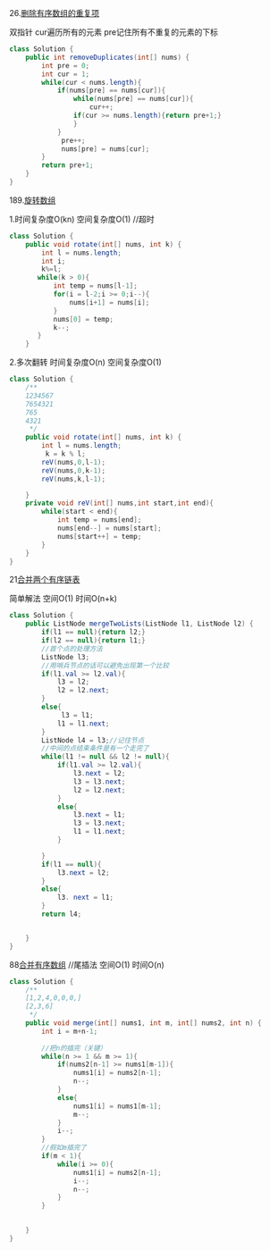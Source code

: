 26.[删除有序数组的重复项](https://leetcode-cn.com/problems/remove-duplicates-from-sorted-array/)

双指针
cur遍历所有的元素
pre记住所有不重复的元素的下标
```java
class Solution {
    public int removeDuplicates(int[] nums) {
        int pre = 0;
        int cur = 1;
        while(cur < nums.length){
            if(nums[pre] == nums[cur]){
                while(nums[pre] == nums[cur]){
                    cur++;
                if(cur >= nums.length){return pre+1;}
                }
            }
             pre++;
             nums[pre] = nums[cur];
        }
        return pre+1;
    }
}
```
189.[旋转数组](https://leetcode-cn.com/problems/rotate-array/comments/)

1.时间复杂度O(kn)
  空间复杂度O(1)
//超时
```java
class Solution {
    public void rotate(int[] nums, int k) {
        int l = nums.length;
        int i;
        k%=l;
       while(k > 0){
           int temp = nums[l-1];
           for(i = l-2;i >= 0;i--){
               nums[i+1] = nums[i];
           }
           nums[0] = temp;
           k--;
       }
    }
```

2.多次翻转
时间复杂度O(n)
空间复杂度O(1)
```java
class Solution {
    /**
    1234567
    7654321
    765
    4321
     */ 
    public void rotate(int[] nums, int k) {
        int l = nums.length;
         k = k % l;
        reV(nums,0,l-1);
        reV(nums,0,k-1);
        reV(nums,k,l-1);

    }
    private void reV(int[] nums,int start,int end){
        while(start < end){
            int temp = nums[end];
            nums[end--] = nums[start];
            nums[start++] = temp;
        }
    }
}
```
21[合并两个有序链表](https://leetcode-cn.com/problems/merge-two-sorted-lists/)

简单解法
空间O(1)
时间O(n+k)
```java
class Solution {
    public ListNode mergeTwoLists(ListNode l1, ListNode l2) {
        if(l1 == null){return l2;}
        if(l2 == null){return l1;}
        //首个点的处理方法
        ListNode l3;
        //用哨兵节点的话可以避免出现第一个比较
        if(l1.val >= l2.val){
            l3 = l2;
            l2 = l2.next;
        }
        else{
             l3 = l1;
            l1 = l1.next;
        }
        ListNode l4 = l3;//记住节点
        //中间的点结束条件是有一个走完了
        while(l1 != null && l2 != null){
            if(l1.val >= l2.val){
                l3.next = l2;
                l3 = l3.next;
                l2 = l2.next;
            }
            else{
                l3.next = l1;
                l3 = l3.next;
                l1 = l1.next;
            }

        }
        if(l1 == null){
            l3.next = l2;
        }
        else{
            l3. next = l1;
        }
        return l4;


    }
}
```
88[合并有序数组](https://leetcode-cn.com/problems/merge-sorted-array/)
//尾插法
空间O(1)
时间O(n)
```java
class Solution {
    /**
    [1,2,4,0,0,0,]
    [2,3,6]
     */
    public void merge(int[] nums1, int m, int[] nums2, int n) {
        int i = m+n-1;
        
        //把n的插完（关键）
        while(n >= 1 && m >= 1){
            if(nums2[n-1] >= nums1[m-1]){
                nums1[i] = nums2[n-1];
                n--;
            }
            else{
                nums1[i] = nums1[m-1];
                m--; 
            }
            i--;
        }
        //假如m插完了
        if(m < 1){
            while(i >= 0){
                nums1[i] = nums2[n-1];
                i--;
                n--;
            }
        }
       

    }
}
```
